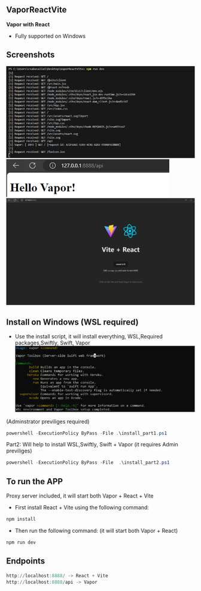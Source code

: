 ## VaporReactVite

<b>Vapor with React</b>
* Fully supported on Windows

## Screenshots
![alt text](screenshots/image2.png)
![alt text](screenshots/image3.png)
![alt text](screenshots/image4.png)
## Install on Windows (WSL required)
* Use the install script, it will install everything, WSL,Required packages,Swiftly, Swift, Vapor
![alt text](screenshots/image.png)

(Adminstrator previliges required)
```powershell
powershell -ExecutionPolicy ByPass -File .\install_part1.ps1
```
Part2: Will help to install WSL,Swiftly, Swift + Vapor (it requires Admin previliges)
```powershell
powershell -ExecutionPolicy ByPass -File  .\install_part2.ps1
```
## To run the APP
Proxy server included, it will start both Vapor + React + Vite

* First install React + Vite using the following command:
```powershell
npm install
```
* Then run the following command: (it will start both Vapor + React)
```powershell
npm run dev
```

## Endpoints
```powershell
http://localhost:8888/ -> React + Vite
http://localhost:8888/api -> Vapor
```